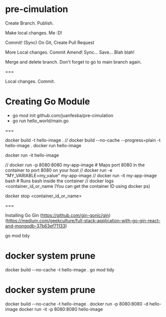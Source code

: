 # pre-cimulation
Create Branch.
Publish.

Make local changes. Me :D!

Commit!
(Sync)
On Git, Create Pull Request

More Local changes.
Commit Amend!
Sync... Save... Blah blah!

Merge and delete branch.
Don't forget to go to main branch again.

===

Local changes.
Commit.

# Creating Go Module
*  go mod init github.com/juanfesba/pre-cimulation
*  go run hello_world/main.go

===

docker build -t hello-image .
// docker build --no-cache --progress=plain -t hello-image .
docker run hello-image

docker run -it hello-image

// docker run -p 8080:8080 my-app-image  # Maps port 8080 in the container to port 8080 on your host
// docker run -e "MY_VARIABLE=my_value" my-app-image
// docker run -it my-app-image bash  # Runs bash inside the container
// docker logs <container_id_or_name (You can get the container ID using docker ps)

docker stop <container_id_or_name>

===

Installing Go Gin (https://github.com/gin-gonic/gin) (https://medium.com/geekculture/full-stack-application-with-go-gin-react-and-mongodb-37b63ef71133)

go mod tidy

# docker system prune
docker build --no-cache -t hello-image .
go mod tidy

# docker system prune
docker build --no-cache -t hello-image .
docker run -p 8080:8080 -d hello-image
docker run -it -p 8080:8080 hello-image